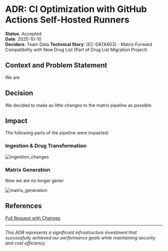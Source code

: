 # ADR: CI Optimization with GitHub Actions Self-Hosted Runners

**Status**: Accepted  
**Date**: 2025-10-10  
**Deciders**: Team Data
**Technical Story**: [EC-DATA603] - Matrix Forward Compatibility with New Drug List (Part of Drug List Migration Project)

## Context and Problem Statement

We are 


## Decision

We decided to make as little changes to the matrix pipeline as possible. 

## Impact

The following parts of the pipeline were impacted:

### Ingestion & Drug Transformation

![ingestion_changes](/Users/piotrkaniewski/work/matrix/docs/src/assets/pipeline/ingestion_changes.svg)

### Matrix Generation

Now we are no longer gener

![matrix_generation](/Users/piotrkaniewski/work/matrix/docs/src/assets/pipeline/matrix_generation_changes.svg)

## References
[Pull Request with Changes](https://github.com/everycure-org/matrix/pull/1885)



---

_This ADR represents a significant infrastructure investment that successfully achieved our performance goals while maintaining security and cost efficiency._
